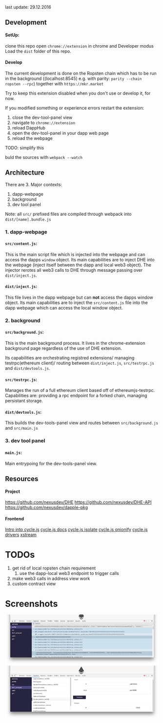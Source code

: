 last update: 29.12.2016

## Development
#### SetUp:
clone this repo
open `chrome://extension` in chrome and Developer modus
Load the `dist` folder of this repo.

#### Develop
The current development is done on the Ropsten chain which has to be run in the background ((localhost:8545) e.g. with parity:
`parity --chain ropsten --rpc`) together with `https://mkr.market`

Try to keep this extension disabled when you don't use or develop it, for now.

If you modified something or experience errors restart the extension:

  1. close the dev-tool-panel view
  2. navigate to `chrome://extension`
  3. reload DappHub
  4. open the dev-tool-panel in your dapp web page
  5. reload the webpage

TODO: simplify this

buld the sources with `webpack --watch`

## Architecture

There are 3. Major contexts:

  1. dapp-webpage
  2. background
  3. dev tool panel

Note: all `src/` prefixed files are compiled through webpack into `dist/[name].bundle.js`

### 1. dapp-webpage

#### `src/content.js`:
This is the main script file which is injected into the webpage
and can access the dapps `window` object.
Its main capabilities are to inject DHE into the webpage (inject itself between the dapp and local web3 object).
The injector rerotes all web3 calls to DHE through message passing over `dist/inject.js`.

#### `dist/inject.js`:
This file lives in the dapp webpage but can **not** access the dapps window object.
Its main capabilities are to inject the `src/content.js` file into the dapp webpage which can access the local window object.

### 2. background

#### `src/background.js`:
This is the main background process. It lives in the chrome-extension background page regardless of the use of DHE extension.

Its capabilities are orchestrating registred extensions/ managing testrpc(ethereum client)/ routing between `dist/inject.js`, `src/testrpc.js` and `dist/devtools.js`.

#### `src/testrpc.js`:
Manages the run of a full ethereum client based off of ethereumjs-testrpc.
Capabilities are: providing a rpc endpoint for a forked chain, managing persistant storage.

#### `dist/devtools.js`:
This builds the dev-tools-panel view and routes between `src/background.js` and `src/main.js`

### 3. dev tool panel

#### `main.js`:
Main entrypoing for the dev-tools-panel view.


## Resources

#### Project
https://github.com/nexusdev/DHE
https://github.com/nexusdev/DHE-API
https://github.com/nexusdev/dapple-pkg

#### Frontend
[Intro into cycle.js](https://egghead.io/courses/cycle-js-fundamentals)
[cycle.js docs](https://cycle.js.org/getting-started.html)
[cycle.js isolate](https://github.com/cyclejs/cyclejs/tree/master/isolate)
[cycle.js onionify](https://github.com/staltz/cycle-onionify)
[cycle.js drivers](https://cycle.js.org/drivers.html)
[xstream](https://github.com/staltz/xstream)


# TODOs

  1. get rid of local ropsten chain requirement
      1. use the dapp-local web3 endpoint to trigger calls
  2. make web3 calls in address view work
  3. custom contract view

# Screenshots

![](doc/1.png)
![](doc/2.png)
